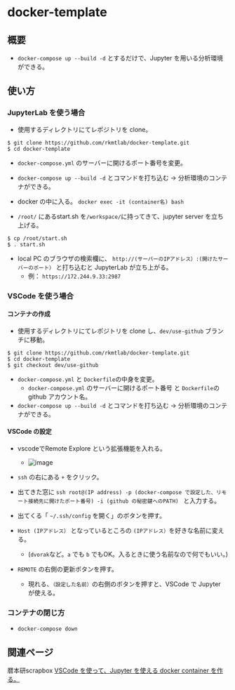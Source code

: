 # docker-template
## 概要
* `docker-compose up --build -d` とするだけで、Jupyter を用いる分析環境ができる。


## 使い方
### JupyterLab を使う場合
* 使用するディレクトリにてレポジトリを clone。

```
$ git clone https://github.com/rkmtlab/docker-template.git
$ cd docker-template
```
* `docker-compose.yml` のサーバーに開けるポート番号を変更。
* `docker-compose up --build -d` とコマンドを打ち込む -> 分析環境のコンテナができる。

* docker の中に入る。 `docker exec -it (container名) bash`
* `/root/` にあるstart.sh を`/workspace/`に持ってきて、jupyter server を立ち上げる。
```
$ cp /root/start.sh
$ . start.sh
```

* local PC のブラウザの検索欄に、 `http://(サーバーのIPアドレス）:(開けたサーバーのポート）` と打ち込むと JupyterLab が立ち上がる。
  * 例： `https://172.244.9.33:2987`


### VSCode を使う場合
#### コンテナの作成
* 使用するディレクトリにてレポジトリを clone し、`dev/use-github` ブランチに移動。

```
$ git clone https://github.com/rkmtlab/docker-template.git
$ cd docker-template
$ git checkout dev/use-github
```

* `docker-compose.yml` と `Dockerfile`の中身を変更。
  * `docker-compose.yml` のサーバーに開けるポート番号 と `Dockerfile`のgithub アカウント名。
* `docker-compose up --build -d` とコマンドを打ち込む -> 分析環境のコンテナができる。

#### VSCode の設定
* vscodeでRemote Explore という拡張機能を入れる。
  * ![image](https://user-images.githubusercontent.com/64390823/209894093-3fcbb271-33b2-4bf4-896f-1826f282cb71.png)



* `ssh` の右にある `+` をクリック。
* 出てきた窓に `ssh root@(IP address) -p (docker-compose で設定した、リモート接続先に開けたポート番号) -i (github の秘密鍵へのPATH) ` と入力する。
* 出てくる「 `~/.ssh/config` を開く」のボタンを押す。

* `Host (IPアドレス）` となっているところの `(IPアドレス）`を好きな名前に変える。
  * (`dvorak`など。`a` でも `b` でもOK。入るときに使う名前なので何でもいい。)
* `REMOTE` の右側の更新ボタンを押す。
  * 現れる、`（設定した名前）`の右側のボタンを押すと、VSCode で Jupyter が使える。

### コンテナの閉じ方
* `docker-compose down`


## 関連ページ
暦本研scrapbox
[VSCode を使って、Jupyter を使える docker container を作る。](https://scrapbox.io/rkmtlab/VSCode_%E3%82%92%E4%BD%BF%E3%81%A3%E3%81%A6%E3%80%81Jupyter_%E3%82%92%E4%BD%BF%E3%81%88%E3%82%8B_docker_container_%E3%82%92%E4%BD%9C%E3%82%8B%E3%80%82)

